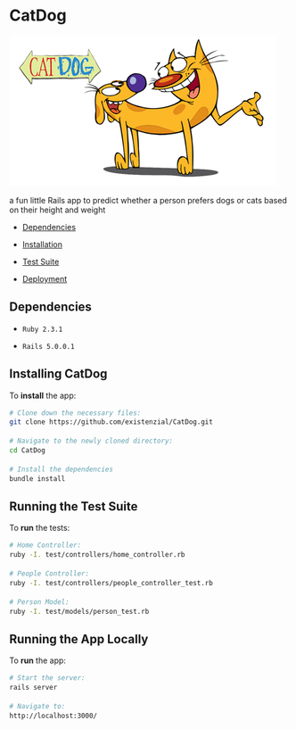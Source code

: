 # CatDog
![CatDog](app/assets/images/logo.png)

a fun little Rails app to predict whether a person prefers dogs or cats based on their height and weight

* [Dependencies](#dependencies)

* [Installation](#installation)

* [Test Suite](#testing)

* [Deployment](#deployment)

## <a name="dependencies"></a> Dependencies

* ```Ruby 2.3.1```

* ```Rails 5.0.0.1```

## <a name="installation"></a> Installing CatDog
To **install** the app:

```bash
# Clone down the necessary files:
git clone https://github.com/existenzial/CatDog.git

# Navigate to the newly cloned directory:
cd CatDog

# Install the dependencies
bundle install
```
## <a name="testing"></a>Running the Test Suite
To **run** the tests:
```bash
# Home Controller:
ruby -I. test/controllers/home_controller.rb

# People Controller:
ruby -I. test/controllers/people_controller_test.rb

# Person Model:
ruby -I. test/models/person_test.rb
```

## <a name="deployment"></a>Running the App Locally
To **run** the app:

```bash
# Start the server:
rails server

# Navigate to:
http://localhost:3000/
```